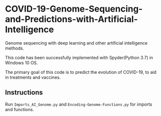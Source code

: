 # COVID-19-Genome-Sequencing-and-Predictions-with-Artificial-Intelligence
Genome sequencing with deep learning and other artificial intelligence methods.

This code has been successfully implemented with Spyder(Python 3.7) in Windows 10 OS.

The primary goal of this code is to predict the evolution of COVID-19, to aid in treatments and vaccines.

## Instructions

Run `Imports_AI_Genome.py` and `Encoding-Genome-Functions.py` for imports and functions. 




